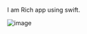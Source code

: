 I am Rich app using swift. 

![image](https://user-images.githubusercontent.com/59662722/148829449-fc26fe12-6ac2-407f-9b23-05e370e7af05.png)

